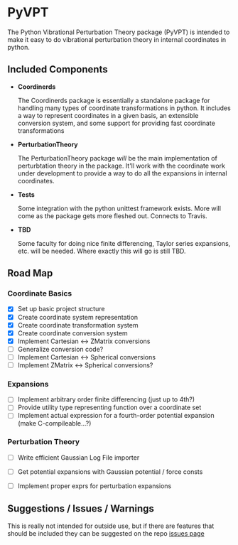 # PyVPT

The Python Vibrational Perturbation Theory package (PyVPT) is intended to make it easy to do vibrational perturbation theory in internal coordinates in python.
 
## Included Components
 
 - **Coordinerds**
 
    The Coordinerds package is essentially a standalone package for handling many types of coordinate transformations in python. It includes a way to represent coordinates in a given basis, an extensible conversion system, and some support for providing fast coordinate transformations
     
 - **PerturbationTheory**
 
    The PerturbationTheory package *will* be the main implementation of perturbtation theory in the package. It'll work with the coordinate work under development to provide a way to do all the expansions in internal coordinates.
 
 - **Tests**
 
    Some integration with the python unittest framework exists. More will come as the package gets more fleshed out. Connects to Travis.
 
 - **TBD**
 
    Some faculty for doing nice finite differencing, Taylor series expansions, etc. will be needed. Where exactly this will go is still TBD.

## Road Map

### Coordinate Basics
 
 - [x] Set up basic project structure
 - [x] Create coordinate system representation
 - [x] Create coordinate transformation system
 - [x] Create coordinate conversion system
 - [x] Implement Cartesian <-> ZMatrix conversions
 - [ ] Generalize conversion code?
 - [ ] Implement Cartesian <-> Spherical conversions
 - [ ] Implement ZMatrix <-> Spherical conversions?

### Expansions
 
 - [ ] Implement arbitrary order finite differencing (just up to 4th?)
 - [ ] Provide utility type representing function over a coordinate set
 - [ ] Implement actual expression for a fourth-order potential expansion (make C-compileable...?)

### Perturbation Theory
 
 - [ ] Write efficient Gaussian Log File importer
 - [ ] Get potential expansions with Gaussian potential / force consts
 - [ ] Implement proper exprs for perturbation expansions


## Suggestions / Issues / Warnings

This is really not intended for outside use, but if there are features that should be included they can be suggested on the repo [issues page](https://github.com/McCoyGroup/PyVPT/issues)


